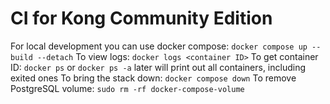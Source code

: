 # CI for Kong Community Edition

For local development you can use docker compose: `docker compose up --build --detach`
To view logs: `docker logs <container ID>`
To get container ID: `docker ps` or `docker ps -a` later will print out all containers, including exited ones 
To bring the stack down: `docker compose down`
To remove PostgreSQL volume: `sudo rm -rf docker-compose-volume`